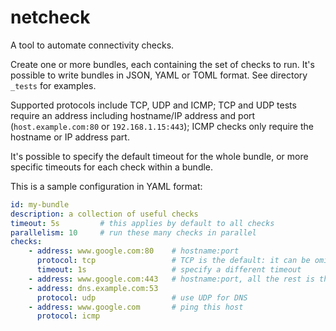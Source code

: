 # netcheck

A tool to automate connectivity checks.

Create one or more bundles, each containing the set of checks to run. It's possible to write bundles in JSON, YAML or TOML format. See directory `_tests` for examples.

Supported protocols include TCP, UDP and ICMP; TCP and UDP tests require an address including hostname/IP address and port (`host.example.com:80` or `192.168.1.15:443`); ICMP checks only require the hostname or IP address part.

It's possible to specify the default timeout for the whole bundle, or more specific timeouts for each check within a bundle.

This is a sample configuration in YAML format:

```yaml
id: my-bundle 
description: a collection of useful checks
timeout: 5s         # this applies by default to all checks
parallelism: 10     # run these many checks in parallel
checks:
    - address: www.google.com:80    # hostname:port
      protocol: tcp                 # TCP is the default: it can be omitted (see below)
      timeout: 1s                   # specify a different timeout
    - address: www.google.com:443   # hostname:port, all the rest is the default
    - address: dns.example.com:53
      protocol: udp                 # use UDP for DNS
    - address: www.google.com       # ping this host
      protocol: icmp
```

